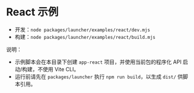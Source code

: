 # React 示例

- 开发：`node packages/launcher/examples/react/dev.mjs`
- 构建：`node packages/launcher/examples/react/build.mjs`

说明：
- 示例脚本会在本目录下创建 `app-react` 项目，并使用当前包的程序化 API 启动/构建，不使用 Vite CLI。
- 运行前请先在 `packages/launcher` 执行 `npm run build`，以生成 `dist/` 供脚本引用。
